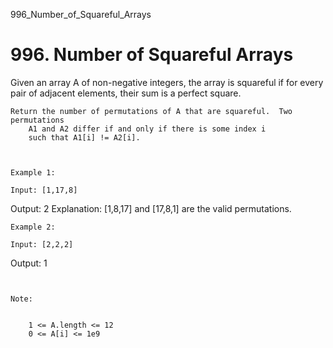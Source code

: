 996_Number_of_Squareful_Arrays
# 996. Number of Squareful Arrays

Given an array A of non-negative integers, the array is squareful if
        for every pair of adjacent elements, their sum is a perfect square.

    Return the number of permutations of A that are squareful.  Two permutations
        A1 and A2 differ if and only if there is some index i
        such that A1[i] != A2[i].

     

    Example 1:

    Input: [1,17,8]
Output: 2
Explanation: 
[1,8,17] and [17,8,1] are the valid permutations.

    Example 2:

    Input: [2,2,2]
Output: 1

     

    Note:

    
        1 <= A.length <= 12
        0 <= A[i] <= 1e9